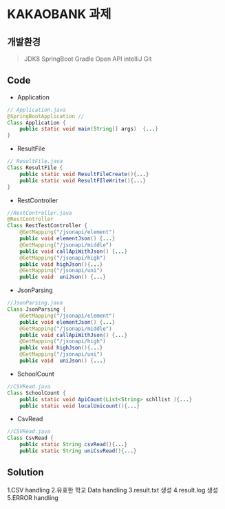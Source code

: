 # KAKAOBANK 과제

## 개발환경
>  JDK8
>  SpringBoot
>  Gradle
>  Open API
>  intelliJ
>  Git

## Code
- Application
```java
// Application.java
@SpringBootApplication // 
Class Application {
    public static void main(String[] args)  {...}
}
```
- ResultFile
```java
// ResultFile.java
Class ResultFile {
    public static void ResultFileCreate(){...}
    public static void ResultFIleWrite(){...}
}
```
- RestController
```java
//RestController.java
@RestController
Class RestTestController {
    @GetMapping("/jsonapi/element")
    public void elementJson() {...}
    @GetMapping("/jsonapi/middle")
    public void callApiWithJson() {...}
    @GetMapping("/jsonapi/high")
    public void highJson(){...}
    @GetMapping("/jsonapi/uni")
    public void  uniJson() {...}
```
- JsonParsing
```java
//JsonParsing.java
Class JsonParsing {
    @GetMapping("/jsonapi/element")
    public void elementJson() {...}
    @GetMapping("/jsonapi/middle")
    public void callApiWithJson() {...}
    @GetMapping("/jsonapi/high")
    public void highJson(){...}
    @GetMapping("/jsonapi/uni")
    public void  uniJson() {...}
```
- SchoolCount
```java
//CSVRead.java
Class SchoolCount {
    public static void ApiCount(List<String> schllist ){...}
    public static void localUnicount(){...}
```
- CsvRead
```java
//CSVRead.java
Class CsvRead {
    public static String csvRead(){...}
    public static String uniCsvRead(){...}
```

## Solution
1.CSV handling
2.유효한 학교 Data handling
3.result.txt 생성
4.result.log 생성
5.ERROR handling





